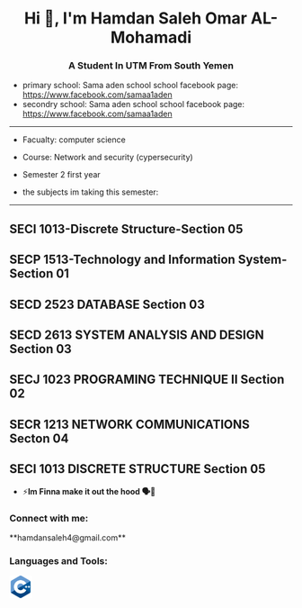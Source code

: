 <h1 align="center">Hi 👋, I'm Hamdan Saleh Omar AL-Mohamadi</h1>
<h3 align="center">A Student In UTM From South Yemen</h3>

- primary school: Sama aden school
  school facebook page: https://www.facebook.com/samaa1aden
- secondry school: Sama aden school
  school facebook page: https://www.facebook.com/samaa1aden

---------------------------------------------------------------------------------------------------------------------------------------------------------------------------------------------------------------------------------------------------------------------------------

- Facualty: computer science
- Course: Network and security (cypersecurity)
- Semester 2 first year

- the subjects im taking this semester:
-------------------------------------------------------------
  SECI 1013-Discrete Structure-Section 05
-------------------------------------------------------------
  SECP 1513-Technology and Information System-Section 01
-------------------------------------------------------------
  SECD 2523 DATABASE Section 03
-------------------------------------------------------------
  SECD 2613 SYSTEM ANALYSIS AND DESIGN Section 03
-------------------------------------------------------------
  SECJ 1023 PROGRAMING TECHNIQUE II Section 02
-------------------------------------------------------------
  SECR 1213 NETWORK COMMUNICATIONS Secton 04 
-------------------------------------------------------------
  SECI 1013 DISCRETE STRUCTURE Section 05
------------------------------------------------------------------------------------------------------------------------------------------------------------------------------------------------------------------------------------------------------------------------------

- ⚡**Im Finna make it out the hood 🗣️🙏**

<h3 align="left">Connect with me:</h3>
**hamdansaleh4@gmail.com**
<p align="left">
</p>

<h3 align="left">Languages and Tools:</h3>
<p align="left"> <a href="https://www.w3schools.com/cpp/" target="_blank" rel="noreferrer"> <img src="https://raw.githubusercontent.com/devicons/devicon/master/icons/cplusplus/cplusplus-original.svg" alt="cplusplus" width="40" height="40"/> </a> </p>
